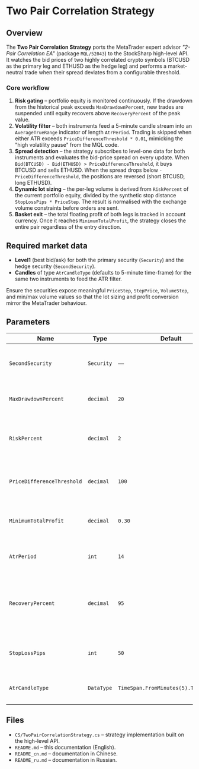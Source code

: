 # Two Pair Correlation Strategy

## Overview

The **Two Pair Correlation Strategy** ports the MetaTrader expert advisor *"2-Pair Correlation EA"* (package `MQL/52043`) to the StockSharp high-level API. It watches the bid prices of two highly correlated crypto symbols (BTCUSD as the primary leg and ETHUSD as the hedge leg) and performs a market-neutral trade when their spread deviates from a configurable threshold.

### Core workflow

1. **Risk gating** – portfolio equity is monitored continuously. If the drawdown from the historical peak exceeds `MaxDrawdownPercent`, new trades are suspended until equity recovers above `RecoveryPercent` of the peak value.
2. **Volatility filter** – both instruments feed a 5-minute candle stream into an `AverageTrueRange` indicator of length `AtrPeriod`. Trading is skipped when either ATR exceeds `PriceDifferenceThreshold * 0.01`, mimicking the "high volatility pause" from the MQL code.
3. **Spread detection** – the strategy subscribes to level-one data for both instruments and evaluates the bid-price spread on every update. When `Bid(BTCUSD) - Bid(ETHUSD) > PriceDifferenceThreshold`, it buys BTCUSD and sells ETHUSD. When the spread drops below `-PriceDifferenceThreshold`, the positions are reversed (short BTCUSD, long ETHUSD).
4. **Dynamic lot sizing** – the per-leg volume is derived from `RiskPercent` of the current portfolio equity, divided by the synthetic stop distance `StopLossPips * PriceStep`. The result is normalised with the exchange volume constraints before orders are sent.
5. **Basket exit** – the total floating profit of both legs is tracked in account currency. Once it reaches `MinimumTotalProfit`, the strategy closes the entire pair regardless of the entry direction.

## Required market data

- **Level1** (best bid/ask) for both the primary security (`Security`) and the hedge security (`SecondSecurity`).
- **Candles** of type `AtrCandleType` (defaults to 5-minute time-frame) for the same two instruments to feed the ATR filter.

Ensure the securities expose meaningful `PriceStep`, `StepPrice`, `VolumeStep`, and min/max volume values so that the lot sizing and profit conversion mirror the MetaTrader behaviour.

## Parameters

| Name | Type | Default | Description |
| ---- | ---- | ------- | ----------- |
| `SecondSecurity` | `Security` | — | Hedge instrument (ETHUSD in the original EA). |
| `MaxDrawdownPercent` | `decimal` | `20` | Drawdown threshold that pauses new trades. |
| `RiskPercent` | `decimal` | `2` | Portfolio share risked per trade for position sizing. |
| `PriceDifferenceThreshold` | `decimal` | `100` | Bid-price divergence required to open the pair. |
| `MinimumTotalProfit` | `decimal` | `0.30` | Profit target in account currency for closing both legs. |
| `AtrPeriod` | `int` | `14` | ATR length for the volatility filter. |
| `RecoveryPercent` | `decimal` | `95` | Percentage of the peak equity required to resume trading after a drawdown. |
| `StopLossPips` | `int` | `50` | Synthetic stop used to translate `RiskPercent` into lots. |
| `AtrCandleType` | `DataType` | `TimeSpan.FromMinutes(5).TimeFrame()` | Candle series used for ATR calculation. |

## Files

- `CS/TwoPairCorrelationStrategy.cs` – strategy implementation built on the high-level API.
- `README.md` – this documentation (English).
- `README_cn.md` – documentation in Chinese.
- `README_ru.md` – documentation in Russian.
